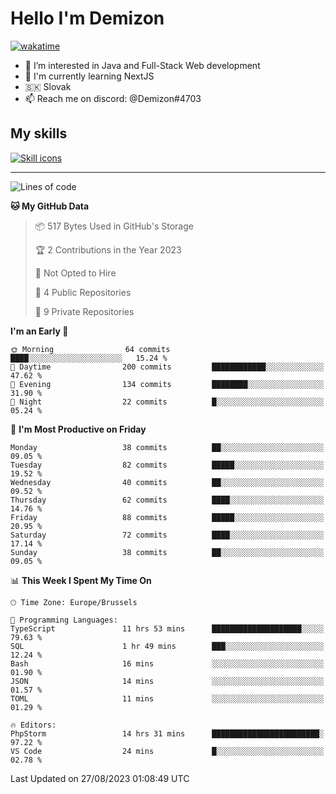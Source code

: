 # Hello I'm Demizon
[![wakatime](https://wakatime.com/badge/user/6ad1949f-d6d7-44f9-9eee-c35e54cc499b.svg)](https://wakatime.com/@6ad1949f-d6d7-44f9-9eee-c35e54cc499b)
- 👀 I’m interested in Java and Full-Stack Web development
- 🌱 I'm currently learning NextJS
- 🇸🇰 Slovak
- 📫 Reach me on discord: @Demizon#4703

## My skills
[![Skill icons](https://skillicons.dev/icons?i=java,js,ts,html,css,react,nextjs,tailwind,supabase,py,git,docker,linux,mysql,postgres,mongo&theme=dark)](https://github.com/Demizon3433)

---

<!--START_SECTION:waka-->
![Lines of code](https://img.shields.io/badge/From%20Hello%20World%20I%27ve%20Written-80.2%20thousand%20lines%20of%20code-blue)

**🐱 My GitHub Data** 

> 📦 517 Bytes Used in GitHub's Storage 
 > 
> 🏆 2 Contributions in the Year 2023
 > 
> 🚫 Not Opted to Hire
 > 
> 📜 4 Public Repositories 
 > 
> 🔑 9 Private Repositories 
 > 
**I'm an Early 🐤** 

```text
🌞 Morning                64 commits          ████░░░░░░░░░░░░░░░░░░░░░   15.24 % 
🌆 Daytime                200 commits         ████████████░░░░░░░░░░░░░   47.62 % 
🌃 Evening                134 commits         ████████░░░░░░░░░░░░░░░░░   31.90 % 
🌙 Night                  22 commits          █░░░░░░░░░░░░░░░░░░░░░░░░   05.24 % 
```
📅 **I'm Most Productive on Friday** 

```text
Monday                   38 commits          ██░░░░░░░░░░░░░░░░░░░░░░░   09.05 % 
Tuesday                  82 commits          █████░░░░░░░░░░░░░░░░░░░░   19.52 % 
Wednesday                40 commits          ██░░░░░░░░░░░░░░░░░░░░░░░   09.52 % 
Thursday                 62 commits          ████░░░░░░░░░░░░░░░░░░░░░   14.76 % 
Friday                   88 commits          █████░░░░░░░░░░░░░░░░░░░░   20.95 % 
Saturday                 72 commits          ████░░░░░░░░░░░░░░░░░░░░░   17.14 % 
Sunday                   38 commits          ██░░░░░░░░░░░░░░░░░░░░░░░   09.05 % 
```


📊 **This Week I Spent My Time On** 

```text
🕑︎ Time Zone: Europe/Brussels

💬 Programming Languages: 
TypeScript               11 hrs 53 mins      ████████████████████░░░░░   79.63 % 
SQL                      1 hr 49 mins        ███░░░░░░░░░░░░░░░░░░░░░░   12.24 % 
Bash                     16 mins             ░░░░░░░░░░░░░░░░░░░░░░░░░   01.90 % 
JSON                     14 mins             ░░░░░░░░░░░░░░░░░░░░░░░░░   01.57 % 
TOML                     11 mins             ░░░░░░░░░░░░░░░░░░░░░░░░░   01.29 % 

🔥 Editors: 
PhpStorm                 14 hrs 31 mins      ████████████████████████░   97.22 % 
VS Code                  24 mins             █░░░░░░░░░░░░░░░░░░░░░░░░   02.78 % 
```


 Last Updated on 27/08/2023 01:08:49 UTC
<!--END_SECTION:waka-->

